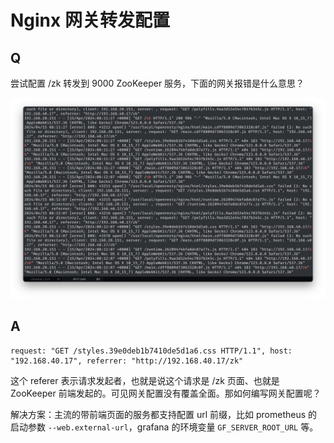 # Nginx 网关转发配置

## Q

尝试配置 /zk 转发到 9000 ZooKeeper 服务，下面的网关报错是什么意思？

![nginx log](nginx.png)

## A

```
request: "GET /styles.39e0deb1b7410de5d1a6.css HTTP/1.1", host: "192.168.40.17", referrer: "http://192.168.40.17/zk"
```

这个 referer 表示请求发起者，也就是说这个请求是 /zk 页面、也就是 ZooKeeper 前端发起的。可见网关配置没有覆盖全面。那如何编写网关配置呢？

解决方案：主流的带前端页面的服务都支持配置 url 前缀，比如 prometheus 的启动参数 `--web.external-url`，grafana 的环境变量 `GF_SERVER_ROOT_URL` 等。
